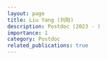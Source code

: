 ```yaml
---
layout: page
title: Liu Yang (刘阳)
description: Postdoc (2023 - )
importance: 1
category: Postdoc
related_publications: true
---
```

